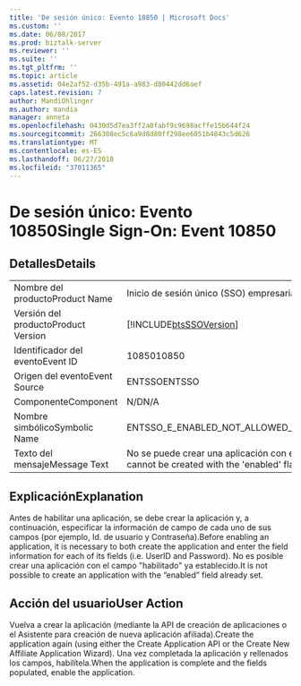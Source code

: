 ```yaml
---
title: 'De sesión único: Evento 10850 | Microsoft Docs'
ms.custom: ''
ms.date: 06/08/2017
ms.prod: biztalk-server
ms.reviewer: ''
ms.suite: ''
ms.tgt_pltfrm: ''
ms.topic: article
ms.assetid: 04e2af52-d35b-491a-a983-d80442dd6aef
caps.latest.revision: 7
author: MandiOhlinger
ms.author: mandia
manager: anneta
ms.openlocfilehash: 0430d5d7ea3ff2a0fabf9c9698acffe15b644f24
ms.sourcegitcommit: 266308ec5c6a9d8d80ff298ee6051b4843c5d626
ms.translationtype: MT
ms.contentlocale: es-ES
ms.lasthandoff: 06/27/2018
ms.locfileid: "37011365"
---
```

# <a name="single-sign-on-event-10850"></a><span data-ttu-id="a090a-102">De sesión único: Evento 10850</span><span class="sxs-lookup"><span data-stu-id="a090a-102">Single Sign-On: Event 10850</span></span>
## <a name="details"></a><span data-ttu-id="a090a-103">Detalles</span><span class="sxs-lookup"><span data-stu-id="a090a-103">Details</span></span>  
  
|                 |                                                                     |
|-----------------|---------------------------------------------------------------------|
|  <span data-ttu-id="a090a-104">Nombre del producto</span><span class="sxs-lookup"><span data-stu-id="a090a-104">Product Name</span></span>   |                      <span data-ttu-id="a090a-105">Inicio de sesión único (SSO) empresarial</span><span class="sxs-lookup"><span data-stu-id="a090a-105">Enterprise Single Sign-On</span></span>                      |
| <span data-ttu-id="a090a-106">Versión del producto</span><span class="sxs-lookup"><span data-stu-id="a090a-106">Product Version</span></span> |     [!INCLUDE[btsSSOVersion](../includes/btsssoversion-md.md)]      |
|    <span data-ttu-id="a090a-107">Identificador del evento</span><span class="sxs-lookup"><span data-stu-id="a090a-107">Event ID</span></span>     |                                <span data-ttu-id="a090a-108">10850</span><span class="sxs-lookup"><span data-stu-id="a090a-108">10850</span></span>                                |
|  <span data-ttu-id="a090a-109">Origen del evento</span><span class="sxs-lookup"><span data-stu-id="a090a-109">Event Source</span></span>   |                               <span data-ttu-id="a090a-110">ENTSSO</span><span class="sxs-lookup"><span data-stu-id="a090a-110">ENTSSO</span></span>                                |
|    <span data-ttu-id="a090a-111">Componente</span><span class="sxs-lookup"><span data-stu-id="a090a-111">Component</span></span>    |                                 <span data-ttu-id="a090a-112">N/D</span><span class="sxs-lookup"><span data-stu-id="a090a-112">N/A</span></span>                                 |
|  <span data-ttu-id="a090a-113">Nombre simbólico</span><span class="sxs-lookup"><span data-stu-id="a090a-113">Symbolic Name</span></span>  |                 <span data-ttu-id="a090a-114">ENTSSO_E_ENABLED_NOT_ALLOWED_CREATE</span><span class="sxs-lookup"><span data-stu-id="a090a-114">ENTSSO_E_ENABLED_NOT_ALLOWED_CREATE</span></span>                 |
|  <span data-ttu-id="a090a-115">Texto del mensaje</span><span class="sxs-lookup"><span data-stu-id="a090a-115">Message Text</span></span>   | <span data-ttu-id="a090a-116">No se puede crear una aplicación con el marcador "habilitado" especificado.</span><span class="sxs-lookup"><span data-stu-id="a090a-116">An application cannot be created with the 'enabled' flag specified.</span></span> |
  
## <a name="explanation"></a><span data-ttu-id="a090a-117">Explicación</span><span class="sxs-lookup"><span data-stu-id="a090a-117">Explanation</span></span>  
 <span data-ttu-id="a090a-118">Antes de habilitar una aplicación, se debe crear la aplicación y, a continuación, especificar la información de campo de cada uno de sus campos (por ejemplo, Id. de usuario y Contraseña).</span><span class="sxs-lookup"><span data-stu-id="a090a-118">Before enabling an application, it is necessary to both create the application and enter the field information for each of its fields (i.e. UserID and Password).</span></span> <span data-ttu-id="a090a-119">No es posible crear una aplicación con el campo "habilitado" ya establecido.</span><span class="sxs-lookup"><span data-stu-id="a090a-119">It is not possible to create an application with the “enabled” field already set.</span></span>  
  
## <a name="user-action"></a><span data-ttu-id="a090a-120">Acción del usuario</span><span class="sxs-lookup"><span data-stu-id="a090a-120">User Action</span></span>  
 <span data-ttu-id="a090a-121">Vuelva a crear la aplicación (mediante la API de creación de aplicaciones o el Asistente para creación de nueva aplicación afiliada).</span><span class="sxs-lookup"><span data-stu-id="a090a-121">Create the application again (using either the Create Application API or the Create New Affiliate Application Wizard).</span></span> <span data-ttu-id="a090a-122">Una vez completada la aplicación y rellenados los campos, habilítela.</span><span class="sxs-lookup"><span data-stu-id="a090a-122">When the application is complete and the fields populated, enable the application.</span></span>